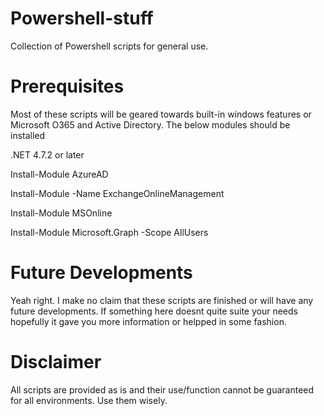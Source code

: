 # Powershell-stuff
Collection of Powershell scripts for general use.

# Prerequisites
Most of these scripts will be geared towards built-in windows features or Microsoft O365 and Active Directory. The below modules should be installed 

.NET 4.7.2 or later

Install-Module AzureAD

Install-Module -Name ExchangeOnlineManagement

Install-Module MSOnline

Install-Module Microsoft.Graph -Scope AllUsers


# Future Developments
Yeah right. I make no claim that these scripts are finished or will have any future developments. If something here doesnt quite suite your needs hopefully it gave you more information or helpped in some fashion.

# Disclaimer
All scripts are provided as is and their use/function cannot be guaranteed for all environments. Use them wisely.
